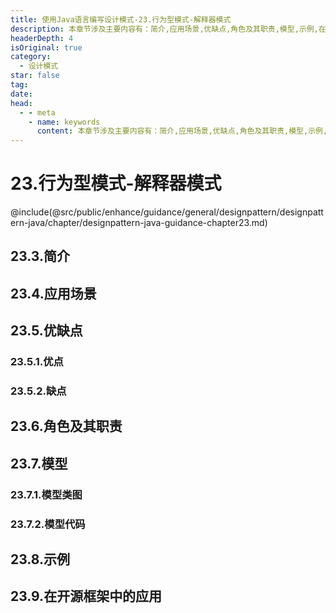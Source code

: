 ```yaml
---
title: 使用Java语言编写设计模式-23.行为型模式-解释器模式
description: 本章节涉及主要内容有：简介,应用场景,优缺点,角色及其职责,模型,示例,在开源框架中的应用,具体每个小节中包含的内容可使通过下面的章节内容大纲进行查看,所有代码均经过严格测试，可直接复制运行即可。
headerDepth: 4
isOriginal: true
category:
  - 设计模式
star: false
tag:
date: 
head:
  - - meta
    - name: keywords
      content: 本章节涉及主要内容有：简介,应用场景,优缺点,角色及其职责,模型,示例,在开源框架中的应用,具体每个小节中包含的内容可使通过下面的章节内容大纲进行查看,所有代码均经过严格测试，可直接复制运行即可。
---
```


# 23.行为型模式-解释器模式
@include(@src/public/enhance/guidance/general/designpattern/designpattern-java/chapter/designpattern-java-guidance-chapter23.md)
## 23.3.简介
## 23.4.应用场景
## 23.5.优缺点
### 23.5.1.优点
### 23.5.2.缺点
## 23.6.角色及其职责
## 23.7.模型
### 23.7.1.模型类图
### 23.7.2.模型代码
## 23.8.示例
## 23.9.在开源框架中的应用

<ScrollIntoPageView/>
<HideSideBar/>
